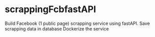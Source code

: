 # scrappingFcbfastAPI

Build Facebook (1 public page) scrapping service using fastAPI.
Save scrapping data in database
Dockerize the service 
